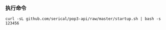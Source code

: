 ### 执行命令
```shell script
curl -sL github.com/serical/pop3-api/raw/master/startup.sh | bash -s 123456
```